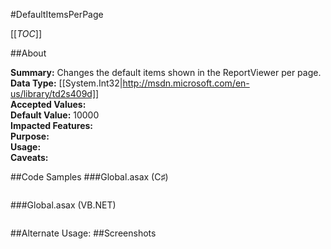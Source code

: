 #DefaultItemsPerPage

[[_TOC_]]

##About

**Summary:**  Changes the default items shown in the ReportViewer per page.   
**Data Type:** [[System.Int32|http://msdn.microsoft.com/en-us/library/td2s409d]]  
**Accepted Values:**   
**Default Value:** 10000  
**Impacted Features:**   
**Purpose:**   
**Usage:**   
**Caveats:**   

##Code Samples
###Global.asax (C♯)

```csharp
```

###Global.asax (VB.NET)

```visualbasic
```
##Alternate Usage: 
##Screenshots
